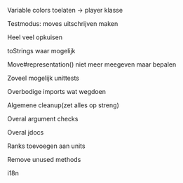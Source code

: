 Variable colors toelaten -> player klasse

Testmodus: moves uitschrijven maken

Heel veel opkuisen

toStrings waar mogelijk

Move#representation() niet meer meegeven maar bepalen

Zoveel mogelijk unittests

Overbodige imports wat wegdoen

Algemene cleanup(zet alles op streng)

Overal argument checks

Overal jdocs

Ranks toevoegen aan units

Remove unused methods

i18n
